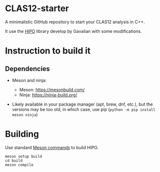 # CLAS12-starter
A minimalistic GitHub repository to start your CLAS12 analysis in C++.

It use the [HIPO](https://github.com/gavalian/hipo) library develop by Gavalian with some modifications.


# Instruction to build it
## Dependencies
- Meson and ninja:
    - Meson: https://mesonbuild.com/
    - Ninja: https://ninja-build.org/

- Likely available in your package manager (apt, brew, dnf, etc.), but the versions may be too old, in which case, use pip (`python -m pip install meson ninja`)

# Building
Use standard [Meson commands](https://mesonbuild.com/Quick-guide.html) to build HIPO.

```
meson setup build
cd build 
meson compile
```


